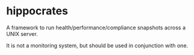 # hippocrates

A framework to run health/performance/compliance snapshots across a UNIX server.  

It is not a monitoring system, but should be used in conjunction with one.
